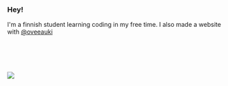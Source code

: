 ### Hey!

<tr>
I'm a finnish student learning coding in my free time. I also made a website with <a href="https://github.com/oveeauki"> @oveeauki </a>
</tr>

<br>
<br>
<br>
<br>
<br>
<br>
<img src="https://cdn.discordapp.com/attachments/593835440176627715/739913067076387087/doors.png"/>
